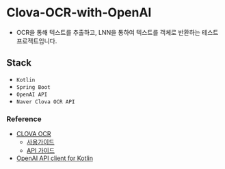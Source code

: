 # Clova-OCR-with-OpenAI

- OCR을 통해 텍스트를 추출하고, LNN을 통하여 텍스트를 객체로 반환하는 테스트 프로젝트입니다.

## Stack

- `Kotlin`
- `Spring Boot`
- `OpenAI API`
- `Naver Clova OCR API`

### Reference

- [CLOVA OCR](https://guide.ncloud-docs.com/docs/clovaocr-start)
    - [사용가이드](https://guide.ncloud-docs.com/docs/clovaocr-example01)
    - [API 가이드](https://api.ncloud-docs.com/docs/ai-application-service-ocr)
- [OpenAI API client for Kotlin](https://platform.openai.com/docs/api-reference/audio)

